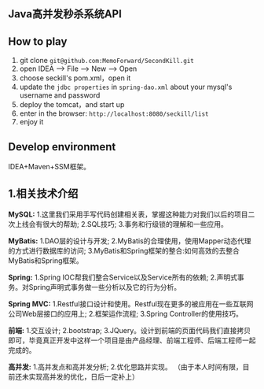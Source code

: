 ## Java高并发秒杀系统API

## How to play
 1. git clone `git@github.com:MemoForward/SecondKill.git`
 2. open IDEA -->  File  -->  New  --> Open 
 3. choose seckill's pom.xml，open it
 4. update the `jdbc properties` in `spring-dao.xml` about your mysql's username and password
 5. deploy the tomcat，and start up
 6. enter in the browser: `http://localhost:8080/seckill/list`
 7. enjoy it 

## Develop environment
IDEA+Maven+SSM框架。  

## 1.相关技术介绍
**MySQL:**
1.这里我们采用手写代码创建相关表，掌握这种能力对我们以后的项目二次上线会有很大的帮助;
2.SQL技巧;
3.事务和行级锁的理解和一些应用。  

**MyBatis:**
1.DAO层的设计与开发;
2.MyBatis的合理使用，使用Mapper动态代理的方式进行数据库的访问;
3.MyBatis和Spring框架的整合:如何高效的去整合MyBatis和Spring框架。  

**Spring:**
1.Spring IOC帮我们整合Service以及Service所有的依赖;
2.声明式事务。对Spring声明式事务做一些分析以及它的行为分析。  

**Spring MVC:**
1.Restful接口设计和使用。Restful现在更多的被应用在一些互联网公司Web层接口的应用上;
2.框架运作流程;
3.Spring Controller的使用技巧。  

**前端:**
1.交互设计;
2.bootstrap;
3.JQuery。设计到前端的页面代码我们直接拷贝即可，毕竟真正开发中这样一个项目是由产品经理、前端工程师、后端工程师一起完成的。  

**高并发:**
1.高并发点和高并发分析;
2.优化思路并实现。
（由于本人时间有限，目前还未实现高并发的优化，日后一定补上）  

